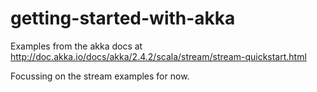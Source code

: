 # getting-started-with-akka

Examples from the akka docs at http://doc.akka.io/docs/akka/2.4.2/scala/stream/stream-quickstart.html

Focussing on the stream examples for now.
